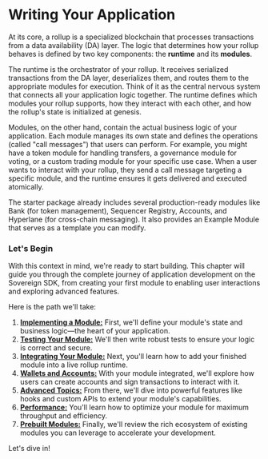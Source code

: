 # Writing Your Application

At its core, a rollup is a specialized blockchain that processes transactions from a data availability (DA) layer. The logic that determines how your rollup behaves is defined by two key components: the **runtime** and its **modules**.

The runtime is the orchestrator of your rollup. It receives serialized transactions from the DA layer, deserializes them, and routes them to the appropriate modules for execution. Think of it as the central nervous system that connects all your application logic together. The runtime defines which modules your rollup supports, how they interact with each other, and how the rollup's state is initialized at genesis.

Modules, on the other hand, contain the actual business logic of your application. Each module manages its own state and defines the operations (called "call messages") that users can perform. For example, you might have a token module for handling transfers, a governance module for voting, or a custom trading module for your specific use case. When a user wants to interact with your rollup, they send a call message targeting a specific module, and the runtime ensures it gets delivered and executed atomically.

The starter package already includes several production-ready modules like Bank (for token management), Sequencer Registry, Accounts, and Hyperlane (for cross-chain messaging). It also provides an Example Module that serves as a template you can modify. 

### Let's Begin

With this context in mind, we're ready to start building. This chapter will guide you through the complete journey of application development on the Sovereign SDK, from creating your first module to enabling user interactions and exploring advanced features.

Here is the path we'll take:

1.  [**Implementing a Module:**](3-1-implementing-a-module.md) First, we'll define your module's state and business logic—the heart of your application.
2.  [**Testing Your Module:**](3-2-testing-your-module.md) We'll then write robust tests to ensure your logic is correct and secure.
3.  [**Integrating Your Module:**](3-3-integrating-your-module.md) Next, you'll learn how to add your finished module into a live rollup runtime.
4.  [**Wallets and Accounts:**](3-4-signing-and-submitting-txs.md) With your module integrated, we'll explore how users can create accounts and sign transactions to interact with it.
5.  [**Advanced Topics:**](3-5-advanced.md) From there, we'll dive into powerful features like hooks and custom APIs to extend your module's capabilities.
6.  [**Performance:**](3-6-performance.md) You'll learn how to optimize your module for maximum throughput and efficiency.
7.  [**Prebuilt Modules:**](3-7-prebuilt-modules.md) Finally, we'll review the rich ecosystem of existing modules you can leverage to accelerate your development.

Let's dive in!